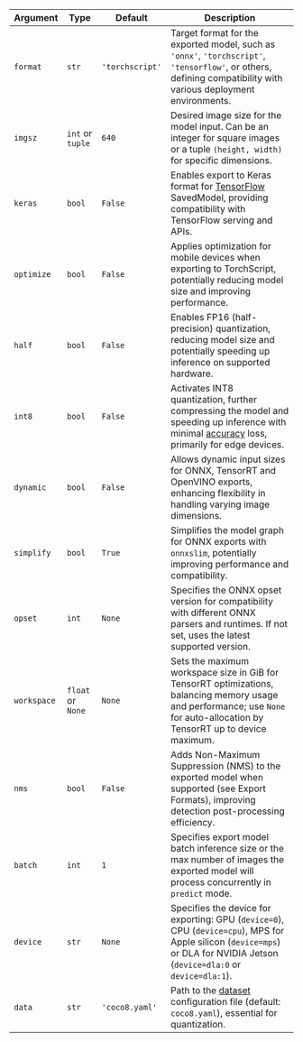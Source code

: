 | Argument    | Type              | Default         | Description                                                                                                                                                                                   |
| ----------- | ----------------- | --------------- | --------------------------------------------------------------------------------------------------------------------------------------------------------------------------------------------- |
| `format`    | `str`             | `'torchscript'` | Target format for the exported model, such as `'onnx'`, `'torchscript'`, `'tensorflow'`, or others, defining compatibility with various deployment environments.                              |
| `imgsz`     | `int` or `tuple`  | `640`           | Desired image size for the model input. Can be an integer for square images or a tuple `(height, width)` for specific dimensions.                                                             |
| `keras`     | `bool`            | `False`         | Enables export to Keras format for [TensorFlow](https://www.ultralytics.com/glossary/tensorflow) SavedModel, providing compatibility with TensorFlow serving and APIs.                        |
| `optimize`  | `bool`            | `False`         | Applies optimization for mobile devices when exporting to TorchScript, potentially reducing model size and improving performance.                                                             |
| `half`      | `bool`            | `False`         | Enables FP16 (half-precision) quantization, reducing model size and potentially speeding up inference on supported hardware.                                                                  |
| `int8`      | `bool`            | `False`         | Activates INT8 quantization, further compressing the model and speeding up inference with minimal [accuracy](https://www.ultralytics.com/glossary/accuracy) loss, primarily for edge devices. |
| `dynamic`   | `bool`            | `False`         | Allows dynamic input sizes for ONNX, TensorRT and OpenVINO exports, enhancing flexibility in handling varying image dimensions.                                                               |
| `simplify`  | `bool`            | `True`          | Simplifies the model graph for ONNX exports with `onnxslim`, potentially improving performance and compatibility.                                                                             |
| `opset`     | `int`             | `None`          | Specifies the ONNX opset version for compatibility with different ONNX parsers and runtimes. If not set, uses the latest supported version.                                                   |
| `workspace` | `float` or `None` | `None`          | Sets the maximum workspace size in GiB for TensorRT optimizations, balancing memory usage and performance; use `None` for auto-allocation by TensorRT up to device maximum.                   |
| `nms`       | `bool`            | `False`         | Adds Non-Maximum Suppression (NMS) to the exported model when supported (see Export Formats), improving detection post-processing efficiency.                                                 |
| `batch`     | `int`             | `1`             | Specifies export model batch inference size or the max number of images the exported model will process concurrently in `predict` mode.                                                       |
| `device`    | `str`             | `None`          | Specifies the device for exporting: GPU (`device=0`), CPU (`device=cpu`), MPS for Apple silicon (`device=mps`) or DLA for NVIDIA Jetson (`device=dla:0` or `device=dla:1`).                   |
| `data`      | `str`             | `'coco8.yaml'`  | Path to the [dataset](https://docs.ultralytics.com/datasets) configuration file (default: `coco8.yaml`), essential for quantization.                                                          |
